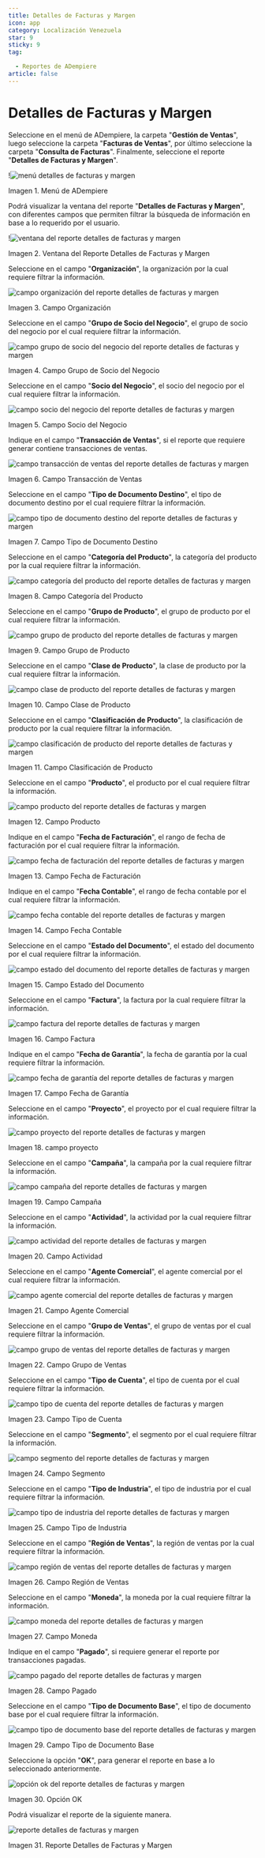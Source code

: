 ```yaml
---
title: Detalles de Facturas y Margen
icon: app
category: Localización Venezuela
star: 9
sticky: 9
tag:

  - Reportes de ADempiere
article: false
---
```


**Detalles de Facturas y Margen**
=================================

Seleccione en el menú de ADempiere, la carpeta "**Gestión de Ventas**", luego seleccione la carpeta "**Facturas de Ventas**", por último seleccione la carpeta "**Consulta de Facturas**". Finalmente, seleccione el reporte "**Detalles de Facturas y Margen**".

!![menú detalles de facturas y margen](/assets/img/docs/lve/report/resources/invoice-and-margin-details-menu.png)

Imagen 1. Menú de ADempiere

Podrá visualizar la ventana del reporte  "**Detalles de Facturas y Margen**", con diferentes campos que permiten filtrar la búsqueda de información en base a lo requerido por el usuario.

!![ventana del reporte detalles de facturas y margen](/assets/img/docs/lve/report/resources/report-window-details-of-invoices-and-margin.png)

Imagen 2. Ventana del Reporte Detalles de Facturas y Margen

Seleccione en el campo "**Organización**", la organización por la cual requiere filtrar la información.

![campo organización del reporte detalles de facturas y margen](/assets/img/docs/lve/report/resources/field-organization-of-the-report-details-of-invoices-and-margin.png)

Imagen 3. Campo Organización

Seleccione en el campo "**Grupo de Socio del Negocio**", el grupo de socio del negocio por el cual requiere filtrar la información.

![campo grupo de socio del negocio del reporte detalles de facturas y margen](/assets/img/docs/lve/report/resources/report-business-partner-group-field-invoice-details-and-margin.png)

Imagen 4. Campo Grupo de Socio del Negocio

Seleccione en el campo "**Socio del Negocio**", el socio del negocio por el cual requiere filtrar la información.

![campo socio del negocio del reporte detalles de facturas y margen](/assets/img/docs/lve/report/resources/business-partner-field-of-the-report-details-of-invoices-and-margin.png)

Imagen 5. Campo Socio del Negocio

Indique en el campo "**Transacción de Ventas**", si el reporte que requiere generar contiene transacciones de ventas.

![campo transacción de ventas del reporte detalles de facturas y margen](/assets/img/docs/lve/report/resources/sales-transaction-field-of-the-invoice-details-and-margin-report.png)

Imagen 6. Campo Transacción de Ventas

Seleccione en el campo "**Tipo de Documento Destino**", el tipo de documento destino por el cual requiere filtrar la información.

![campo tipo de documento destino del reporte detalles de facturas y margen](/assets/img/docs/lve/report/resources/field-type-of-document-destination-of-the-report-details-of-invoices-and-margin.png)

Imagen 7. Campo Tipo de Documento Destino

Seleccione en el campo "**Categoría del Producto**", la categoría del producto por la cual requiere filtrar la información.

![campo categoría del producto del reporte detalles de facturas y margen](/assets/img/docs/lve/report/resources/product-category-field-of-the-report-invoice-details-and-margin.png)

Imagen 8. Campo Categoría del Producto

Seleccione en el campo "**Grupo de Producto**", el grupo de producto por el cual requiere filtrar la información.

![campo grupo de producto del reporte detalles de facturas y margen](/assets/img/docs/lve/report/resources/product-group-field-of-the-invoice-details-and-margin-report.png)

Imagen 9. Campo Grupo de Producto

Seleccione en el campo "**Clase de Producto**", la clase de producto por la cual requiere filtrar la información.

![campo clase de producto del reporte detalles de facturas y margen](/assets/img/docs/lve/report/resources/product-class-field-of-the-invoice-details-and-margin-report.png)

Imagen 10. Campo Clase de Producto

Seleccione en el campo "**Clasificación de Producto**", la clasificación de producto por la cual requiere filtrar la información.

![campo clasificación de producto del reporte detalles de facturas y margen](/assets/img/docs/lve/report/resources/product-classification-field-of-the-report-invoice-details-and-margin.png)

Imagen 11. Campo Clasificación de Producto

Seleccione en el campo "**Producto**", el producto por el cual requiere filtrar la información.

![campo producto del reporte detalles de facturas y margen](/assets/img/docs/lve/report/resources/product-field-of-the-report-details-of-invoices-and-margin.png)

Imagen 12. Campo Producto

Indique en el campo "**Fecha de Facturación**", el rango de fecha de facturación por el cual requiere filtrar la información.

![campo fecha de facturación del reporte detalles de facturas y margen](/assets/img/docs/lve/report/resources/invoice-date-field-of-the-report-invoice-details-and-margin.png)

Imagen 13. Campo Fecha de Facturación

Indique en el campo "**Fecha Contable**", el rango de fecha contable por el cual requiere filtrar la información.

![campo fecha contable del reporte detalles de facturas y margen](/assets/img/docs/lve/report/resources/field-accounting-date-of-the-report-details-of-invoices-and-margin.png)

Imagen 14. Campo Fecha Contable

Seleccione en el campo "**Estado del Documento**", el estado del documento por el cual requiere filtrar la información.

![campo estado del documento del reporte detalles de facturas y margen](/assets/img/docs/lve/report/resources/report-document-status-field-invoice-details-and-margin.png)

Imagen 15. Campo Estado del Documento

Seleccione en el campo "**Factura**", la factura por la cual requiere filtrar la información.

![campo factura del reporte detalles de facturas y margen](/assets/img/docs/lve/report/resources/invoice-field-of-the-report-invoice-details-and-margin.png)

Imagen 16. Campo Factura

Indique en el campo "**Fecha de Garantía**", la fecha de garantía por la cual requiere filtrar la información.

![campo fecha de garantía del reporte detalles de facturas y margen](/assets/img/docs/lve/report/resources/field-warranty-date-of-the-report-details-of-invoices-and-margin.png)

Imagen 17. Campo Fecha de Garantía

Seleccione en el campo "**Proyecto**", el proyecto por el cual requiere filtrar la información.

![campo proyecto del reporte detalles de facturas y margen](/assets/img/docs/lve/report/resources/project-field-of-the-report-details-of-invoices-and-margin.png)

Imagen 18. campo proyecto

Seleccione en el campo "**Campaña**", la campaña por la cual requiere filtrar la información.

![campo campaña del reporte detalles de facturas y margen](/assets/img/docs/lve/report/resources/campaign-field-of-the-report-details-of-invoices-and-margin.png)

Imagen 19. Campo Campaña

Seleccione en el campo "**Actividad**", la actividad por la cual requiere filtrar la información.

![campo actividad del reporte detalles de facturas y margen](/assets/img/docs/lve/report/resources/report-activity-field-invoice-details-and-margin.png)

Imagen 20. Campo Actividad

Seleccione en el campo "**Agente Comercial**", el agente comercial por el cual requiere filtrar la información.

![campo agente comercial del reporte detalles de facturas y margen](/assets/img/docs/lve/report/resources/commercial-agent-field-of-the-report-details-of-invoices-and-margin.png)

Imagen 21. Campo Agente Comercial

Seleccione en el campo "**Grupo de Ventas**", el grupo de ventas por el cual requiere filtrar la información.

![campo grupo de ventas del reporte detalles de facturas y margen](/assets/img/docs/lve/report/resources/sales-group-field-of-the-invoice-details-and-margin-report.png)

Imagen 22. Campo Grupo de Ventas

Seleccione en el campo "**Tipo de Cuenta**", el tipo de cuenta por el cual requiere filtrar la información.

![campo tipo de cuenta del reporte detalles de facturas y margen](/assets/img/docs/lve/report/resources/account-type-field-of-the-invoice-details-and-margin-report.png)

Imagen 23. Campo Tipo de Cuenta

Seleccione en el campo "**Segmento**", el segmento por el cual requiere filtrar la información.

![campo segmento del reporte detalles de facturas y margen](/assets/img/docs/lve/report/resources/segment-field-of-the-report-details-of-invoices-and-margin.png)

Imagen 24. Campo Segmento

Seleccione en el campo "**Tipo de Industria**", el tipo de industria por el cual requiere filtrar la información.

![campo tipo de industria del reporte detalles de facturas y margen](/assets/img/docs/lve/report/resources/field-type-of-industry-of-the-report-details-of-invoices-and-margin.png)

Imagen 25. Campo Tipo de Industria

Seleccione en el campo "**Región de Ventas**", la región de ventas por la cual requiere filtrar la información.

![campo región de ventas del reporte detalles de facturas y margen](/assets/img/docs/lve/report/resources/sales-region-field-of-the-report-invoice-details-and-margin.png)

Imagen 26. Campo Región de Ventas

Seleccione en el campo "**Moneda**", la moneda por la cual requiere filtrar la información.

![campo moneda del reporte detalles de facturas y margen](/assets/img/docs/lve/report/resources/report-currency-field-invoice-details-and-margin.png)

Imagen 27. Campo Moneda

Indique en el campo "**Pagado**", si requiere generar el reporte por transacciones pagadas.

![campo pagado del reporte detalles de facturas y margen](/assets/img/docs/lve/report/resources/paid-field-of-the-report-details-of-invoices-and-margin.png)

Imagen 28. Campo Pagado

Seleccione en el campo "**Tipo de Documento Base**", el tipo de documento base por el cual requiere filtrar la información.

![campo tipo de documento base del reporte detalles de facturas y margen](/assets/img/docs/lve/report/resources/base-document-type-field-of-the-report-details-of-invoices-and-margin.png)

Imagen 29. Campo Tipo de Documento Base

Seleccione la opción "**OK**", para generar el reporte en base a lo seleccionado anteriormente.

![opción ok del reporte detalles de facturas y margen](/assets/img/docs/lve/report/resources/option-ok-of-the-report-details-of-invoices-and-margin.png)

Imagen 30. Opción OK

Podrá visualizar el reporte de la siguiente manera.

![reporte detalles de facturas y margen](/assets/img/docs/lve/report/resources/report-details-of-invoices-and-margin.png)

Imagen 31. Reporte Detalles de Facturas y Margen
